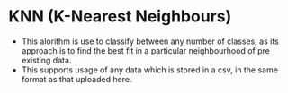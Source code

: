 # KNN (K-Nearest Neighbours)
- This alorithm is use to classify between any number of classes, as its approach is to find the best fit in a particular neighbourhood of pre existing data.
- This supports usage of any data which is stored in a csv, in the same format as that uploaded here.
